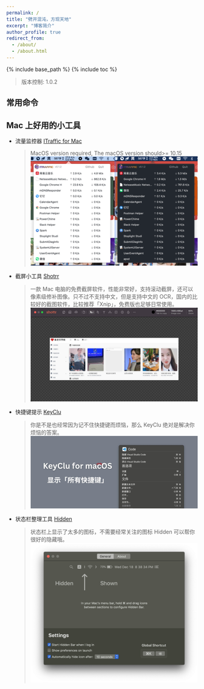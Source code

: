 ```yaml
---
permalink: /
title: "劈开混沌，方现天地"
excerpt: "博客简介"
author_profile: true
redirect_from: 
  - /about/
  - /about.html
---
```


{% include base_path %}
{% include toc %}

> 版本控制: 1.0.2

## 常用命令
## Mac 上好用的小工具
- 流量监控器 [ITraffic for Mac](https://github.com/foamzou/ITraffic-monitor-for-mac)
  >MacOS version required, The macOS version should>= 10.15
  ![itraffic](assets/itraffic.png)

- 截屏小工具 [Shotrr](https://shottr.cc/)
  > 一款 Mac 电脑的免费截屏软件，性能非常好，支持滚动截屏，还可以像素级修补图像。只不过不支持中文，但是支持中文的 OCR，国内的比较好的截图软件，比较推荐「Xnip」，免费版也足够日常使用。
  ![shotrr](assets/shotrr.jpeg)

- 快捷键提示 [KeyClu](https://sergii.tatarenkov.name/keyclu/support/)
  > 你是不是也经常因为记不住快捷键而烦恼，那么 KeyClu 绝对是解决你烦恼的答案。
  ![keyclu](assets/keyclu.jpg)

- 状态栏整理工具 [Hidden](https://github.com/dwarvesf/hidden)
  > 状态栏上显示了太多的图标，不需要经常关注的图标 Hidden 可以帮你很好的隐藏哦。
  ![hidden](assets/hidden.png)
  

